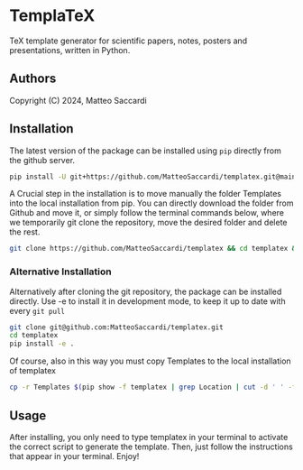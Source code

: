 # TemplaTeX
TeX template generator for scientific papers, notes, posters and presentations, written in Python.

## Authors

Copyright (C) 2024, Matteo Saccardi

## Installation

The latest version of the package can be installed using `pip` directly from the github server.

```bash
pip install -U git+https://github.com/MatteoSaccardi/templatex.git@main
```

A Crucial step in the installation is to move manually the folder
Templates into the local installation from pip. You can directly 
download the folder from Github and move it, or simply follow the 
terminal commands below, where we temporarily git clone the 
repository, move the desired folder and delete the rest.
```bash
git clone https://github.com/MatteoSaccardi/templatex && cd templatex && mv Templates $(pip show -f templatex | grep Location | cut -d ' ' -f 2)/templatex && cd .. && rm -rf templatex
```

### Alternative Installation

Alternatively after cloning the git repository, the package
can be installed directly. Use -e to install it in development 
mode, to keep it up to date with every `git pull`

```bash
git clone git@github.com:MatteoSaccardi/templatex.git
cd templatex
pip install -e .
```

Of course, also in this way you must copy Templates to the local
installation of templatex

```bash
cp -r Templates $(pip show -f templatex | grep Location | cut -d ' ' -f 2)/templatex
```

## Usage
After installing, you only need to type templatex in your terminal to activate the correct script
to generate the template. Then, just follow the instructions that appear in your terminal.
Enjoy!
